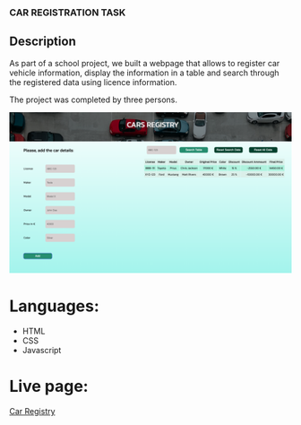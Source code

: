 ### CAR REGISTRATION TASK

## Description

As part of a school project, we built a webpage that allows to register car vehicle information, display the information in a table and search through the registered data using licence information.

The project was completed by three persons.

![alt text](https://github.com/hiphip12/cars_task/blob/main/images/Screenshot_page.png)

# Languages:

- HTML
- CSS
- Javascript

# Live page:

[Car Registry](https://public.bc.fi/s2300106/cars_registry/)


